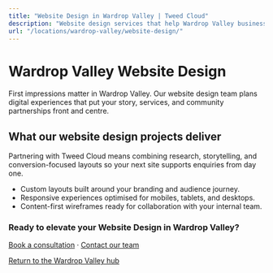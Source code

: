 ```yaml
---
title: "Website Design in Wardrop Valley | Tweed Cloud"
description: "Website design services that help Wardrop Valley businesses stand out online."
url: "/locations/wardrop-valley/website-design/"
---
```


# Wardrop Valley Website Design

First impressions matter in Wardrop Valley. Our website design team plans digital experiences that put your story, services, and community partnerships front and centre.

## What our website design projects deliver

Partnering with Tweed Cloud means combining research, storytelling, and conversion-focused layouts so your next site supports enquiries from day one.

- Custom layouts built around your branding and audience journey.
- Responsive experiences optimised for mobiles, tablets, and desktops.
- Content-first wireframes ready for collaboration with your internal team.

### Ready to elevate your Website Design in Wardrop Valley?

[Book a consultation](/consultation/) · [Contact our team](/contact/)

[Return to the Wardrop Valley hub](/locations/wardrop-valley/)
